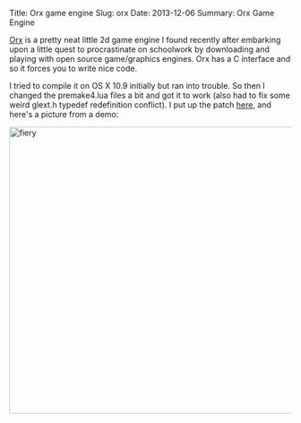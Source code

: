 Title: Orx game engine
Slug: orx
Date: 2013-12-06
Summary: Orx Game Engine

[Orx](http://orx-project.org/) is a pretty neat little 2d game engine I found
recently after embarking upon a little quest to procrastinate on schoolwork by
downloading and playing with open source game/graphics engines. Orx has a C
interface and so it forces you to write nice code.

I tried to compile it on OS X 10.9 initially but ran into trouble. So then I
changed the premake4.lua files a bit and got it to work (also had to fix some
        weird glext.h typedef redefinition conflict). I put up the patch
[here](https://gist.github.com/nikki93/7822094), and here's a picture from a
demo:

<img src="{filename}/images/orx.png" alt="fiery" style="width: 512px;"/>

